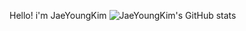 Hello! i'm JaeYoungKim
![JaeYoungKim's GitHub stats](https://github-readme-stats.vercel.app/api?username=JaeYoungKim&show_icons=true&theme=dark)
